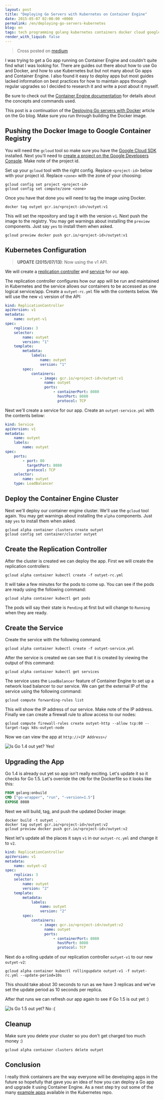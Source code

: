 ```yaml
---
layout: post
title: "Deploying Go Servers with Kubernetes on Container Engine"
date: 2015-05-07 02:00:00 +0000
permalink: /en/deploying-go-servers-kubernetes
blog: en
tags: tech programming golang kubernetes containers docker cloud google-cloud gke
render_with_liquid: false
---
```


> Cross posted on [medium](https://medium.com/@IanMLewis/deploying-go-servers-with-kubernetes-on-container-engine-3fee717a7e2a)

I was trying to get a Go app running on Container Engine and couldn't quite
find what I was looking for. There are guides out there about how to use Go and
Docker, and how to use Kubernetes but but not many about Go apps and Container
Engine. I also found it easy to deploy apps but most guides lacked information
on best practices for how to maintain apps through regular upgrades so I
decided to research it and write a post about it myself.

Be sure to check out the [Container Engine
documentation](https://cloud.google.com/container-engine/docs/) for details
about the concepts and commands used.

This post is a continuation of the [Deploying Go servers with
Docker](https://blog.golang.org/docker) article on the Go blog.
Make sure you run through building the Docker image.

## Pushing the Docker Image to Google Container Registry

You will need the `gcloud` tool so make sure you have the [Google Cloud
SDK](https://cloud.google.com/sdk/#Quick_Start) installed. Next you'll need to
[create a project on the Google Developers
Console](https://developers.google.com/console/help/#creatingdeletingprojects).
Make note of the project id.

Set up your `gcloud` tool with the right config. Replace `<project-id>` below
with your project id. Replace `<zone>` with the zone of your choosing:

```shell
gcloud config set project <project-id>
gcloud config set compute/zone <zone>
```

Once you have that done you will need to tag the image using Docker.

```shell
docker tag outyet gcr.io/<project-id>/outyet:v1
```

This will set the repository and tag it with the version `v1`. Next push the
image to the registry. You may get warnings about installing the `preview`
components. Just say `yes` to install them when asked.

```shell
gcloud preview docker push gcr.io/<project-id>/outyet:v1
```

## Kubernetes Configuration

> **UPDATE (2015/07/13)**: Now using the v1 API.

We will create a [replication
controller](https://github.com/GoogleCloudPlatform/kubernetes/blob/master/docs/replication-controller.md)
and [service](https://github.com/GoogleCloudPlatform/kubernetes/blob/master/docs/services.md) for our app.

The replication controller configures how our app will be run and maintained in
Kubernetes and the service allows our containers to be accessed as one logical
service/app. Create a `outyet-rc.yml` file with the contents below. We will use
the new `v1` version of the API:

```yaml
kind: ReplicationController
apiVersion: v1
metadata:
    name: outyet-v1
spec:
    replicas: 3
    selector:
        name: outyet
        version: "1"
    template:
        metadata:
            labels:
                name: outyet
                version: "1"
        spec:
            containers:
                - image: gcr.io/<project-id>/outyet:v1
                  name: outyet
                  ports:
                      - containerPort: 8080
                        hostPort: 8080
                        protocol: TCP
```

Next we'll create a service for our app. Create an `outyet-service.yml` with
the contents below:

```yaml
kind: Service
apiVersion: v1
metadata:
    name: outyet
    labels:
        name: outyet
spec:
    ports:
        - port: 80
          targetPort: 8080
          protocol: TCP
    selector:
        name: outyet
    type: LoadBalancer
```

## Deploy the Container Engine Cluster

Next we'll deploy our container engine cluster. We'll use the `gcloud` tool
again. You may get warnings about installing the `alpha` components. Just say
`yes` to install them when asked.

```shell
gcloud alpha container clusters create outyet
gcloud config set container/cluster outyet
```

## Create the Replication Controller

After the cluster is created we can deploy the app. First we will create the
replication controllers:

```shell
gcloud alpha container kubectl create -f outyet-rc.yml
```

It will take a few minutes for the pods to come up. You can see if the pods are
ready using the following command:

```shell
gcloud alpha container kubectl get pods
```

The pods will say their state is `Pending` at first but will change to
`Running` when they are ready.

## Create the Service

Create the service with the following command.

```shell
gcloud alpha container kubectl create -f outyet-service.yml
```

After the service is created we can see that it is created by viewing the
output of this command:

```shell
gcloud alpha container kubectl get services
```

The service uses the `LoadBalancer` feature of Container Engine to set up a
network load balancer to our service. We can get the external IP of the service
using the following command:

```shell
gcloud compute forwarding-rules list
```

This will show the IP address of our service. Make note of the IP address.
Finally we can create a firewall rule to allow access to our nodes:

```shell
gcloud compute firewall-rules create outyet-http --allow tcp:80 --target-tags k8s-outyet-node
```

Now we can view the app at `http://<IP Address>/`

![Is Go 1.4 out yet? Yes!](/assets/images/734/golang1.4_large.png)

## Upgrading the App

Go 1.4 is already out yet so app isn't really exciting. Let's update it so it
checks for Go 1.5. Let's override the `CMD` for the Dockerfile so it looks like
this:

```dockerfile
FROM golang:onbuild
CMD ["go-wrapper", "run", "-version=1.5"]
EXPOSE 8080
```

Next we will build, tag, and push the updated Docker image:

```shell
docker build -t outyet .
docker tag outyet gcr.io/<project-id>/outyet:v2
gcloud preview docker push gcr.io/<project-id>/outyet:v2
```

Next let's update all the places it says `v1` in our `outyet-rc.yml` and change
it to `v2`.

```yaml
kind: ReplicationController
apiVersion: v1
metadata:
    name: outyet-v2
spec:
    replicas: 3
    selector:
        name: outyet
        version: "2"
    template:
        metadata:
            labels:
                name: outyet
                version: "2"
        spec:
            containers:
                - image: gcr.io/<project-id>/outyet:v2
                  name: outyet
                  ports:
                      - containerPort: 8080
                        hostPort: 8080
                        protocol: TCP
```

Next do a rolling update of our replication controller `outyet-v1` to our new
`outyet-v2`:

```shell
gcloud alpha container kubectl rollingupdate outyet-v1 -f outyet-rc.yml --update-period=10s
```

This should take about 30 seconds to run as we have 3 replicas and we've set
the update period as 10 seconds per replica.

After that runs we can refresh our app again to see if Go 1.5 is out yet :)

![Is Go 1.5 out yet? No :(](/assets/images/734/golang1.5_large.png)

## Cleanup

Make sure you delete your cluster so you don't get charged too much money :)

```shell
gcloud alpha container clusters delete outyet
```

## Conclusion

I really think containers are the way everyone will be developing apps in the
future so hopefully that gave you an idea of how you can deploy a Go app and
upgrade it using Container Engine. As a next step try out some of the many
[example
apps](https://github.com/GoogleCloudPlatform/kubernetes/tree/master/examples)
available in the Kubernetes repo.
